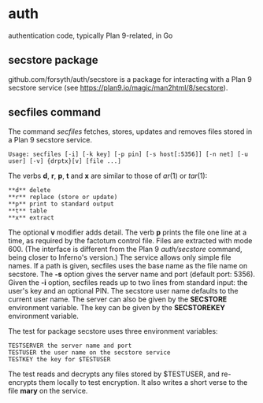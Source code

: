 # auth
authentication code, typically Plan 9-related, in Go

## secstore package
github.com/forsyth/auth/secstore is a package for interacting with a Plan 9 secstore service
(see https://plan9.io/magic/man2html/8/secstore).

## secfiles command
The command *secfiles* fetches, stores, updates and removes
files stored in a Plan 9 secstore service.

	Usage: secfiles [-i] [-k key] [-p pin] [-s host[:5356]] [-n net] [-u user] [-v] {drptx}[v] [file ...]

The verbs **d**, **r**, **p**, **t** and **x** are similar to those of *ar*(1) or *tar*(1):

	**d** delete
	**r** replace (store or update)
	**p** print to standard output
	**t** table
	**x** extract

The optional **v** modifier adds detail.
The verb **p** prints the file one line at a time, as required by the factotum control file.
Files are extracted with mode 600.
(The interface is different from the Plan 9 *auth/secstore* command, being closer to Inferno's version.)
The service allows only simple file names. If a path is given, secfiles uses the base name as the file name on secstore.
The **-s** option gives the server name and port (default port: 5356).
Given the **-i** option, secfiles reads up to two lines from standard input: the user's key and an optional PIN.
The secstore user name defaults to the current user name.
The server can also be given by the **SECSTORE** environment variable.
The key can be given by the **SECSTOREKEY** environment variable.

The test for package secstore uses three environment variables:

	TESTSERVER the server name and port
	TESTUSER the user name on the secstore service
	TESTKEY the key for $TESTUSER

The test reads and decrypts any files stored by $TESTUSER,
and re-encrypts them locally to test encryption.
It also writes a short verse to the file **mary** on the service.
